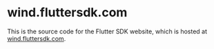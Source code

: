 # wind.fluttersdk.com

This is the source code for the Flutter SDK website, which is hosted at [wind.fluttersdk.com](https://wind.fluttersdk.com).

